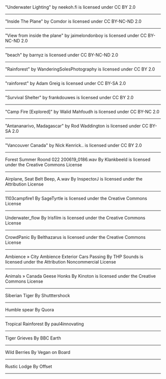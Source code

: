 "Underwater Lighting" by neekoh.fi is licensed under CC BY 2.0

---


"Inside The Plane" by Comdor is licensed under CC BY-NC-ND 2.0

---

"View from inside the plane" by jaimelondonboy is licensed under CC BY-NC-ND 2.0

---

"beach" by barnyz is licensed under CC BY-NC-ND 2.0

---

"Rainforest" by WanderingSolesPhotography is licensed under CC BY 2.0

---

"rainforest" by Adam Greig is licensed under CC BY-SA 2.0

---

"Survival Shelter" by frankdouwes is licensed under CC BY 2.0

---

"Camp Fire [Explored]" by Walid Mahfoudh is licensed under CC BY-NC 2.0

---

"Antananarivo, Madagascar" by Rod Waddington is licensed under CC BY-SA 2.0

---

"Vancouver Canada" by Nick Kenrick.. is licensed under CC BY 2.0

---

Forest Summer Roond 022 200619_0186.wav By Klankbeeld is licensed under the Creative Commons License


---

Airplane, Seat Belt Beep, A.wav By InspectorJ is licensed under the Attribution License

---

1103campfire1 By SageTyrtle is licensed under the Creative Commons License

---

Underwater_flow By Irisfilm is licensed under the Creative Commons License

---

CrowdPanic By Belthazarus is licensed under the Creative Commons License

---

Ambience » City Ambience Exterior Cars Passing By THP Sounds is licensed under the Attribution Noncommercial License

---

Animals » Canada Geese Honks By Kinoton is licensed under the Creative Commons License

---

Siberian Tiger By Shutttershock

---

Humble spear By Quora

---

Tropical Rainforest By paul4innovating

---

Tiger Grieves By BBC Earth

---

Wild Berries By Vegan on Board

---

Rustic Lodge By Offset

---
